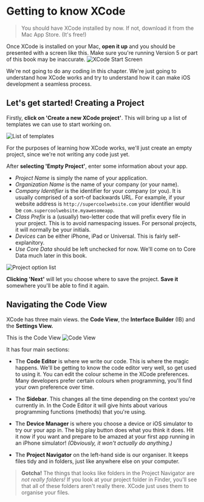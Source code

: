 # Getting to know XCode

> You should have XCode installed by now. If not, download it from the Mac App Store. (It's free!)

Once XCode is installed on your Mac, **open it up** and you should be presented with a screen like this. Make sure you're running Version 5 or part of this book may be inaccurate.
![XCode Start Screen](https://s3-eu-west-1.amazonaws.com/ios-book/02-xcode/xcode-start.png)

We're not going to do any coding in this chapter. We're just going to understand how XCode works and try to understand how it can make iOS development a seamless process.

## Let's get started! Creating a Project

Firstly, **click on 'Create a new XCode project'**. This will bring up a list of templates we can use to start working on.

![List of templates](https://s3-eu-west-1.amazonaws.com/ios-book/02-xcode/xcode-templates.png)

For the purposes of learning how XCode works, we'll just create an empty project, since we're not writing any code just yet.

After **selecting 'Empty Project'**, enter some information about your app. 

* *Project Name* is simply the name of your application.
* *Organization Name* is the name of your company (or your name).
* *Company Identifier* is the identifier for your company (or you). It is usually comprised of a sort-of backwards URL. For example, if your website address is `http://supercoolwebsite.com` your identifier would be `com.supercoolwebsite.myawesomeapp`.
* *Class Prefix* is a (usually) two-letter code that will prefix every file in your project. This is to avoid namespacing issues. For personal projects, it will normally be your initials.
* *Devices* can be either iPhone, iPad or Universal. This is fairly self-explanitory.
* *Use Core Data* should be left unchecked for now. We'll come on to Core Data much later in this book.

![Project option list](https://s3-eu-west-1.amazonaws.com/ios-book/02-xcode/xcode-project-options.png)

**Clicking 'Next'** will let you choose where to save the project. **Save it** somewhere you'll be able to find it again.

## Navigating the Code View

XCode has three main views. the **Code View**, the **Interface Builder** (IB) and the **Settings View.**

This is the Code View
![Code View](https://s3-eu-west-1.amazonaws.com/ios-book/02-xcode/xcode-code-view-overview.png)

It has four main sections:

* The **Code Editor** is where we write our code. This is where the magic happens. We'll be getting to know the code editor very well, so get used to using it. You can edit the colour scheme in the XCode preferences. Many developers prefer certain colours when programming, you'll find your own preference over time.

* The **Sidebar**. This changes all the time depending on the context you're currently in. In the Code Editor it will give hints about various programming functions (methods) that you're using.

* The **Device Manager** is where you choose a device or iOS simulator to try our your app in. The big play button does what you think it does. Hit it now if you want and prepare to be amazed at your first app running in an iPhone simulator! *(Obviously, it won't actually do anything.)* 

* The **Project Navigator** on the left-hand side is our organiser. It keeps files tidy and in folders, just like anywhere else on your computer.

> **Gotcha!** The things that looks like folders in the Project Navigator are *not really folders!* If you look at your project folder in Finder, you'll see that all of these folders aren't really there. XCode just uses them to organise your files.
